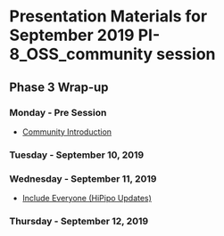 # Presentation Materials for September 2019 PI-8_OSS_community session
## Phase 3 Wrap-up

### Monday - Pre Session

- [Community Introduction](./Intro%20to%20FSP%20and%20L1P%20-%202019-09-09.pdf)

### Tuesday - September 10, 2019

### Wednesday - September 11, 2019

- [Include Everyone (HiPipo Updates)](./Include%20Everyone%20-%20Presentation.pdf)


### Thursday - September 12, 2019
